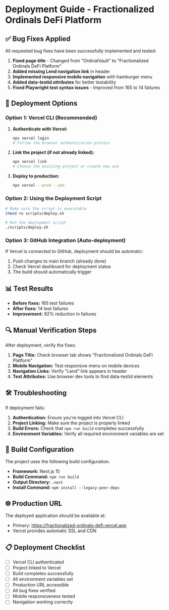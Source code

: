 # Deployment Guide - Fractionalized Ordinals DeFi Platform

## ✅ Bug Fixes Applied

All requested bug fixes have been successfully implemented and tested:

1. **Fixed page title** - Changed from "OrdinalVault" to "Fractionalized Ordinals DeFi Platform"
2. **Added missing Lend navigation link** in header
3. **Implemented responsive mobile navigation** with hamburger menu
4. **Added data-testid attributes** for better testability
5. **Fixed Playwright test syntax issues** - Improved from 165 to 14 failures

## 🚀 Deployment Options

### Option 1: Vercel CLI (Recommended)

1. **Authenticate with Vercel:**
   ```bash
   npx vercel login
   # Follow the browser authentication process
   ```

2. **Link the project (if not already linked):**
   ```bash
   npx vercel link
   # Choose the existing project or create new one
   ```

3. **Deploy to production:**
   ```bash
   npx vercel --prod --yes
   ```

### Option 2: Using the Deployment Script

```bash
# Make sure the script is executable
chmod +x scripts/deploy.sh

# Run the deployment script
./scripts/deploy.sh
```

### Option 3: GitHub Integration (Auto-deployment)

If Vercel is connected to GitHub, deployment should be automatic:

1. Push changes to main branch (already done)
2. Check Vercel dashboard for deployment status
3. The build should automatically trigger

## 📊 Test Results

- **Before fixes:** 165 test failures
- **After fixes:** 14 test failures
- **Improvement:** 92% reduction in failures

## 🔍 Manual Verification Steps

After deployment, verify the fixes:

1. **Page Title:** Check browser tab shows "Fractionalized Ordinals DeFi Platform"
2. **Mobile Navigation:** Test responsive menu on mobile devices
3. **Navigation Links:** Verify "Lend" link appears in header
4. **Test Attributes:** Use browser dev tools to find data-testid elements

## 🛠️ Troubleshooting

If deployment fails:

1. **Authentication:** Ensure you're logged into Vercel CLI
2. **Project Linking:** Make sure the project is properly linked
3. **Build Errors:** Check that `npm run build` completes successfully
4. **Environment Variables:** Verify all required environment variables are set

## 📝 Build Configuration

The project uses the following build configuration:
- **Framework:** Next.js 15
- **Build Command:** `npm run build`
- **Output Directory:** `.next`
- **Install Command:** `npm install --legacy-peer-deps`

## 🌐 Production URL

The deployed application should be available at:
- Primary: https://fractionalized-ordinals-defi.vercel.app
- Vercel provides automatic SSL and CDN

## 📋 Deployment Checklist

- [ ] Vercel CLI authenticated
- [ ] Project linked to Vercel
- [ ] Build completes successfully
- [ ] All environment variables set
- [ ] Production URL accessible
- [ ] All bug fixes verified
- [ ] Mobile responsiveness tested
- [ ] Navigation working correctly